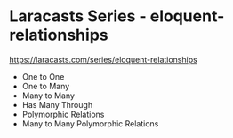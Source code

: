# Laracasts Series - eloquent-relationships

https://laracasts.com/series/eloquent-relationships

- One to One
- One to Many
- Many to Many
- Has Many Through
- Polymorphic Relations
- Many to Many Polymorphic Relations

